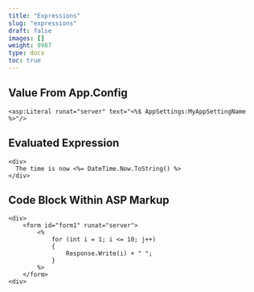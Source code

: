 ```yaml
---
title: "Expressions"
slug: "expressions"
draft: false
images: []
weight: 9987
type: docs
toc: true
---
```


## Value From App.Config
    <asp:Literal runat="server" text="<%$ AppSettings:MyAppSettingName %>"/>

## Evaluated Expression
    <div>
      The time is now <%= DateTime.Now.ToString() %>
    </div>

## Code Block Within ASP Markup
    <div>
        <form id="form1" runat="server">
            <% 
                for (int i = 1; i <= 10; j++)
                {
                    Response.Write(i) + " ";
                }
            %>
        </form>
    <div>

